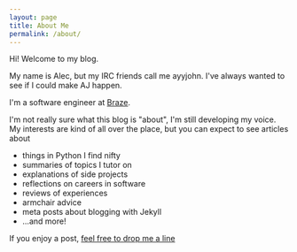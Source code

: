 ```yaml
---
layout: page
title: About Me
permalink: /about/
---
```


Hi! Welcome to my blog.

My name is Alec, but my IRC friends call me ayyjohn. I've always wanted to see if I could make AJ happen.

I'm a software engineer at [Braze](https://www.braze.com).

I'm not really sure what this blog is "about", I'm still developing my voice. My interests are kind of all over the place, but you can expect to see articles about

- things in Python I find nifty
- summaries of topics I tutor on
- explanations of side projects
- reflections on careers in software
- reviews of experiences
- armchair advice
- meta posts about blogging with Jekyll
- ...and more!

If you enjoy a post, [feel free to drop me a line](https://www.linkedin.com/in/ayyjohn/)
